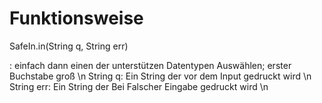 # Funktionsweise
SafeIn.in<datentyp>(String q, String err)

<datentyp>: einfach dann einen der unterstützen Datentypen Auswählen; erster Buchstabe groß \n
String q: Ein String der vor dem Input gedruckt wird \n
String err: Ein String der Bei Falscher Eingabe gedruckt wird \n
